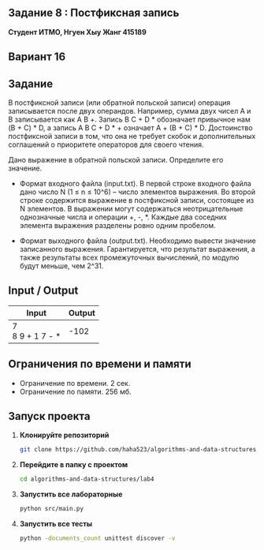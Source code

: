## Задание 8 : Постфиксная запись

 
**Студент ИТМО,  Нгуен Хыу Жанг  415189**  

## Вариант 16

## Задание

В постфиксной записи (или обратной польской записи) операция записывается после двух операндов. Например, сумма двух чисел A и B записывается как A B +. Запись B C + D * обозначает привычное нам (B + C) * D, а запись A B C + D * + означает A + (B + C) * D. Достоинство постфиксной записи в том, что она не требует скобок и дополнительных соглашений о приоритете операторов для своего чтения.

Дано выражение в обратной польской записи. Определите его значение.

- Формат входного файла (input.txt). В первой строке входного файла дано число N (1 ≤ n ≤ 10^6) – число элементов выражения. Во второй строке содержится выражение в постфиксной записи, состоящее из N элементов. В выражении могут содержаться неотрицательные однозначные числа и операции +, -, *. Каждые два соседних элемента выражения разделены ровно одним пробелом.

- Формат выходного файла (output.txt). Необходимо вывести значение записанного выражения. Гарантируется, что результат выражения, а также результаты всех промежуточных вычислений, по модулю будут меньше, чем 2^31.

  
## Input / Output 

| Input                                         | Output                               |   
|-----------------------------------------------|--------------------------------------|
| 7<br/>8 9 + 1 7 - *                           | -102                                 |



## Ограничения по времени и памяти

- Ограничение по времени. 2 сек.
- Ограничение по памяти. 256 мб.


## Запуск проекта
1. **Клонируйте репозиторий**
   ```bash
   git clone https://github.com/haha523/algorithms-and-data-structures.git
   ```
2. **Перейдите в папку с проектом**
   ```bash
   cd algorithms-and-data-structures/lab4
   ```
3. **Запустить все лабораторные**
    ```bash
   python src/main.py
   ```
4. **Запустить все тесты**
    ```bash
   python -documents_count unittest discover -v
   ```
